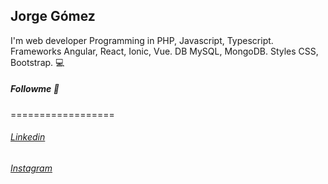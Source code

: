 ## Jorge Gómez
I'm web developer
Programming in PHP, Javascript, Typescript.
Frameworks Angular, React, Ionic, Vue.
DB MySQL, MongoDB.
Styles CSS, Bootstrap. 💻

##### Followme 💪
==================
###### [Linkedin](https://www.linkedin.com/in/jorge-agomez/)
###### [Instagram](https://www.instagram.com/j_gomez.7/)



